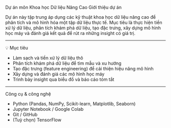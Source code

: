 Dự án môn Khoa học Dữ liệu Nâng Cao
Giới thiệu dự án

Dự án này tập trung áp dụng các kỹ thuật khoa học dữ liệu nâng cao để phân tích và mô hình hóa một tập dữ liệu thực tế. Mục tiêu là thực hiện tiền xử lý dữ liệu, phân tích khám phá dữ liệu, tạo đặc trưng, xây dựng mô hình học máy và đánh giá kết quả để rút ra những insight có giá trị.

---

💡 Mục tiêu

- Làm sạch và tiền xử lý dữ liệu thô  
- Phân tích khám phá dữ liệu để tìm mẫu và xu hướng  
- Tạo đặc trưng (feature engineering) để cải thiện hiệu năng mô hình  
- Xây dựng và đánh giá các mô hình học máy  
- Trình bày insight qua biểu đồ và báo cáo tóm tắt

---

 Công cụ & công nghệ

- Python (Pandas, NumPy, Scikit-learn, Matplotlib, Seaborn)  
- Jupyter Notebook / Google Colab  
- Git / GitHub  
- (Tuỳ chọn) TensorFlow
